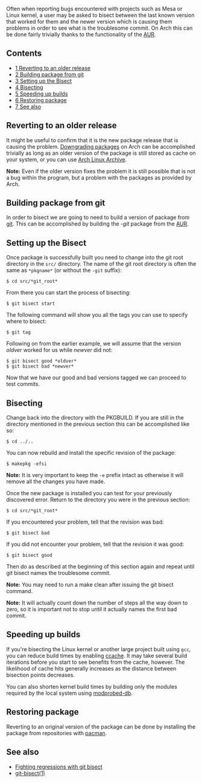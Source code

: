 Often when reporting bugs encountered with projects such as Mesa or Linux kernel, a user may be asked to bisect between the last known version that worked for them and the newer version which is causing them problems in order to see what is the troublesome commit. On Arch this can be done fairly trivially thanks to the functionality of the [AUR](/index.php/AUR "AUR").

## Contents

*   [1 Reverting to an older release](#Reverting_to_an_older_release)
*   [2 Building package from git](#Building_package_from_git)
*   [3 Setting up the Bisect](#Setting_up_the_Bisect)
*   [4 Bisecting](#Bisecting)
*   [5 Speeding up builds](#Speeding_up_builds)
*   [6 Restoring package](#Restoring_package)
*   [7 See also](#See_also)

## Reverting to an older release

It might be useful to confirm that it is the new package release that is causing the problem. [Downgrading packages](/index.php/Downgrading_packages "Downgrading packages") on Arch can be accomplished trivially as long as an older version of the package is still stored as cache on your system, or you can use [Arch Linux Archive](/index.php/Arch_Linux_Archive "Arch Linux Archive").

**Note:** Even if the older version fixes the problem it is still possible that is not a bug within the program, but a problem with the packages as provided by Arch.

## Building package from git

In order to bisect we are going to need to build a version of package from [git](/index.php/Git "Git"). This can be accomplished by building the *-git* package from the [AUR](/index.php/AUR "AUR").

## Setting up the Bisect

Once package is successfully built you need to change into the git root directory in the `src/` directory. The name of the git root directory is often the same as `*pkgname*` (or without the `-git` suffix):

```
$ cd src/*git_root*

```

From there you can start the process of bisecting:

```
$ git bisect start

```

The following command will show you all the tags you can use to specify where to bisect:

```
$ git tag

```

Following on from the earlier example, we will assume that the version *oldver* worked for us while *newver* did not:

```
$ git bisect good *oldver*
$ git bisect bad *newver*

```

Now that we have our good and bad versions tagged we can proceed to test commits.

## Bisecting

Change back into the directory with the PKGBUILD. If you are still in the directory mentioned in the previous section this can be accomplished like so:

```
$ cd ../..

```

You can now rebuild and install the specific revision of the package:

```
$ makepkg -efsi

```

**Note:** It is very important to keep the `-e` prefix intact as otherwise it will remove all the changes you have made.

Once the new package is installed you can test for your previously discovered error. Return to the directory you were in the previous section:

```
$ cd src/*git_root*

```

If you encountered your problem, tell that the revision was bad:

```
$ git bisect bad

```

If you did not encounter your problem, tell that the revision it was good:

```
$ git bisect good

```

Then do as described at the beginning of this section again and repeat until git bisect names the troublesome commit.

**Note:** You may need to run a make clean after issuing the git bisect command.

**Note:** It will actually count down the number of steps all the way down to zero, so it is important not to stop until it actually names the first bad commit.

## Speeding up builds

If you're bisecting the Linux kernel or another large project built using `gcc`, you can reduce build times by enabling [ccache](/index.php/Ccache "Ccache"). It may take several build iterations before you start to see benefits from the cache, however. The likelihood of cache hits generally increases as the distance between bisection points decreases.

You can also shorten kernel build times by building only the modules required by the local system using [modprobed-db](/index.php/Modprobed-db "Modprobed-db").

## Restoring package

Reverting to an original version of the package can be done by installing the package from repositories with [pacman](/index.php/Pacman "Pacman").

## See also

*   [Fighting regressions with git bisect](http://git-scm.com/docs/git-bisect-lk2009.html)
*   [git-bisect(1)](https://www.kernel.org/pub/software/scm/git/docs/git-bisect.html)